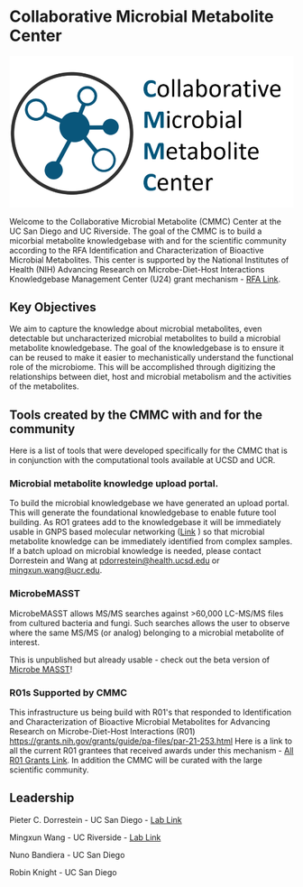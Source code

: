 # Collaborative Microbial Metabolite Center

![](img/logo.png)

Welcome to the Collaborative Microbial Metabolite (CMMC) Center at the UC San Diego and UC Riverside. The goal of the CMMC is to build a micorbial metabolite knowledgebase with and for the scientific community according to the RFA Identification and Characterization of Bioactive Microbial Metabolites. This center is supported by the National Institutes of Health (NIH) Advancing Research on Microbe-Diet-Host Interactions Knowledgebase Management Center (U24) grant mechanism - [RFA Link](https://grants.nih.gov/grants/guide/rfa-files/rfa-dk-21-014.html). 

## Key Objectives
We aim to capture the knowledge about microbial metabolites, even detectable but uncharacterized microbial metabolites to build a microbial metabolite knowledgebase. The goal of the knowledgebase is to ensure it can be reused to make it easier to mechanistically understand the functional role of the microbiome. This will be accomplished through digitizing the relationships between diet, host and microbial metabolism and the activities of the metabolites. 

## Tools created by the CMMC with and for the community
Here is a list of tools that were developed specifically for the CMMC that is in conjunction with the computational tools available at UCSD and UCR. 

### Microbial metabolite knowledge upload portal.
To build the microbial knowledgebase we have generated an upload portal. This will generate the foundational knowledgebase to enable future tool building. As RO1 gratees add to the knowledgebase it will be immediately usable in GNPS based molecular networking ([Link](https://ccms-ucsd.github.io/GNPSDocumentation/) ) so that microbial metabolite knowledge can be immediately identified from complex samples. If a batch upload on microbial knowledge is needed, please contact Dorrestein and Wang at pdorrestein@health.ucsd.edu or mingxun.wang@ucr.edu.

<!-- !!!!MING TO DO create the firs generation link to simple interface for building the knowledgebase!!!!. -->

### MicrobeMASST

MicrobeMASST allows MS/MS searches against >60,000 LC-MS/MS files from cultured bacteria and fungi. Such searches allows the user to observe where the same MS/MS (or analog) belonging to a microbial metabolite of interest.

This is unpublished but already usable - check out the beta version of [Microbe MASST](https://masst.ucsd.edu/microbemasst/)! 

### R01s Supported by CMMC

This infrastructure us being build with R01's that responded to 
Identification and Characterization of Bioactive Microbial Metabolites for Advancing Research on Microbe-Diet-Host Interactions (R01) https://grants.nih.gov/grants/guide/pa-files/par-21-253.html Here is a link to all the current R01 grantees that received awards under this mechanism - [All R01 Grants Link](https://reporter.nih.gov/search/eJ5UvHBXWU6-ZQa83cfFnw/projects). In addition the CMMC will be curated with the large scientific community.

## Leadership
Pieter C. Dorrestein - UC San Diego - [Lab Link](https://dorresteinlab.ucsd.edu/)

Mingxun Wang - UC Riverside - [Lab Link](https://www.cs.ucr.edu/~mingxunw/)

Nuno Bandiera - UC San Diego

Robin Knight - UC San Diego
